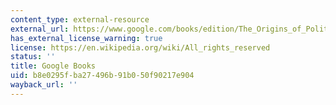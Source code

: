 ```yaml
---
content_type: external-resource
external_url: https://www.google.com/books/edition/The_Origins_of_Political_Order/CvN0ihQi--wC?hl=en&gbpv=1
has_external_license_warning: true
license: https://en.wikipedia.org/wiki/All_rights_reserved
status: ''
title: Google Books
uid: b8e0295f-ba27-496b-91b0-50f90217e904
wayback_url: ''
---
```

